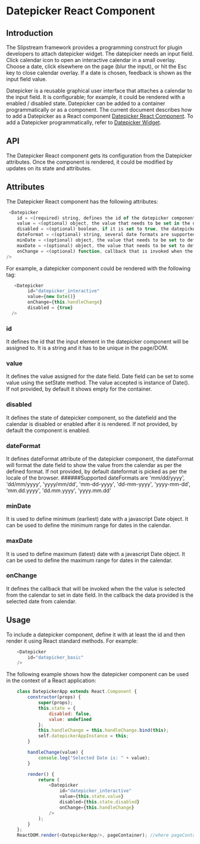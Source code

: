 # Datepicker React Component


## Introduction
The Slipstream framework provides a programming construct for plugin developers to attach datepicker widget. The datepicker needs an input field. Click calendar icon to open an interactive calendar in a small overlay. Choose a date, click elsewhere on the page (blur the input), or hit the Esc key to close calendar overlay. If a date is chosen, feedback is shown as the input field value.

Datepicker is a reusable graphical user interface that attaches a calendar to the input field. It is configurable; for example, it could be rendered with a enabled / disabled state.
Datepicker can be added to a container programmatically or as a component.
The current document describes how to add a Datepicker as a React component [Datepicker React Component](public/assets/js/widgets/datepicker/react/datepicker.md).
To add a Datepicker programmatically, refer to [Datepicker Widget](public/assets/js/widgets/datepicker/datepickerWidget.md).

## API
The Datepicker React component gets its configuration from the Datepicker attributes. Once the component is rendered, it could be modified by updates on its state and attributes.


## Attributes
The Datepicker React component has the following attributes:

```javascript
 <Datepicker
    id = <(required) string, defines the id of the datepicker component.>
    value = <(optional) object, the value that needs to be set in the date field | Instance of Date() class.>
    disabled = <(optional) boolean, if it is set to true, the datepicker will have user interaction disabled | otherwise, it will be enabled.>
    dateFormat = <(optional) string, several date formats are supported.>
    minDate = <(optional) object, the value that needs to be set to define minimum range for date field | Instance of Date() class.>
    maxDate = <(optional) object, the value that needs to be set to define maximum range for date field | Instance of Date() class.>
    onChange = <(optional) function, callback that is invoked when the value is selected from the calendar.>
/>
```

For example, a datepicker component could be rendered with the following tag:

```javascript
   <Datepicker
        id="datepicker_interactive"
        value={new Date()}
        onChange={this.handleChange}
        disabled = {true}
  />
```

### id
It defines the id that the input element in the datepicker component will be assigned to. It is a string and it has to be unique in the page/DOM.

### value
It defines the value assigned for the date field. Date field can be set to some value using the setState method. The value accepted is instance of Date().
If not provided, by default it shows empty for the container.

### disabled
It defines the state of datepicker component, so the datefield and the calendar is disabled or enabled after it is rendered.
If not provided, by default the component is enabled.

### dateFormat
It defines dateFormat attribute of the datepicker component, the dateFormat will format the date field to show the value from the calendar as per the defined format.
If not provided, by default dateformat is picked as per the locale of the browser.
######Supported dateFormats are
'mm/dd/yyyy', 'dd/mm/yyyy', 'yyyy/mm/dd', 'mm-dd-yyyy', 'dd-mm-yyyy', 'yyyy-mm-dd', 'mm.dd.yyyy', 'dd.mm.yyyy', 'yyyy.mm.dd'

### minDate
It is used to define minimum (earliest) date with a javascript Date object. It can be used to define the minimum range for dates in the calendar.

### maxDate
It is used to define maximum (latest) date with a javascript Date object. It can be used to define the maximum range for dates in the calendar.

### onChange
It defines the callback that will be invoked when the the value is selected from the calendar to set in date field. In the callback the data provided is the selected date from calendar.

## Usage
To include a datepicker component, define it with at least the id and then render it using React standard methods. For example:

```javascript
    <Datepicker
        id="datepicker_basic"
    />
```

The following example shows how the datepicker component can be used in the context of a React application:

```javascript
    class DatepickerApp extends React.Component {
        constructor(props) {
            super(props);
            this.state = {
                disabled: false,
                value: undefined
            };
            this.handleChange = this.handleChange.bind(this);
            self.datepickerAppInstance = this;
        }

        handleChange(value) {
            console.log("Selected Date is: " + value);
        }

        render() {
            return (
                <Datepicker
                    id="datepicker_interactive"
                    value={this.state.value}
                    disabled={this.state.disabled}
                    onChange={this.handleChange}
                />
            );
        }
    };
    ReactDOM.render(<DatepickerApp/>, pageContainer); //where pageContainer represents where the datepicker input field along with calendar will be rendered
```